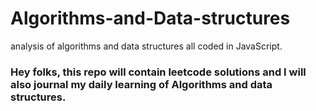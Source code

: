# Algorithms-and-Data-structures
analysis of algorithms and data structures all coded in JavaScript.

### Hey folks, this repo will contain leetcode solutions and I will also journal my daily learning of Algorithms and data structures.
